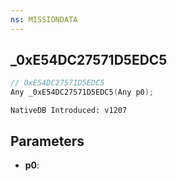 ```yaml
---
ns: MISSIONDATA
---
```

## _0xE54DC27571D5EDC5

```c
// 0xE54DC27571D5EDC5
Any _0xE54DC27571D5EDC5(Any p0);
```

```
NativeDB Introduced: v1207
```

## Parameters
* **p0**:
